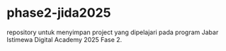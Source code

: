 # phase2-jida2025
repository untuk menyimpan project yang dipelajari pada program Jabar Istimewa Digital Academy 2025 Fase 2.
